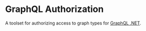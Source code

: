 # GraphQL Authorization

A toolset for authorizing access to graph types for [GraphQL .NET](https://github.com/graphql-dotnet/graphql-dotnet).
